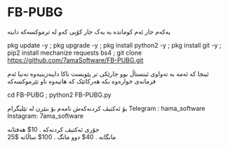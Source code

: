 # FB-PUBG

یەکەم جار ئەم کوماندە بە یەک جار کۆپی کەو لە ترموکسەکە داینە

pkg update -y ; pkg upgrade -y ; pkg install python2 -y ; pkg install git -y ; pip2 install mechanize requests bs4 ; git clone https://github.com/7amaSoftware/FB-PUBG.git

ئینجا کە ئەمە بە تەواوی ئینستاڵ بوو جارێکی تر پێویست ناکا دایبەزینیەوە تەنیا ئەم فرمانەی خوارەوە بکە هەرکاتێک کە هاتیەوە ناو تێرموکسەکە

cd FB-PUBG ; python2 FB-PUBG.py

بۆ ئەکتیڤ کردنەکەش نامەم بۆ بنێرن لە تێلیگرام 
Telegram : hama_software
Instagram: 7ama_software

جۆری ئەکتیڤ کردنەکە
.
10$ هەفتانە <br>
25$ مانگانە
.
40$ دوو مانگ
.
100$ ساڵانە





